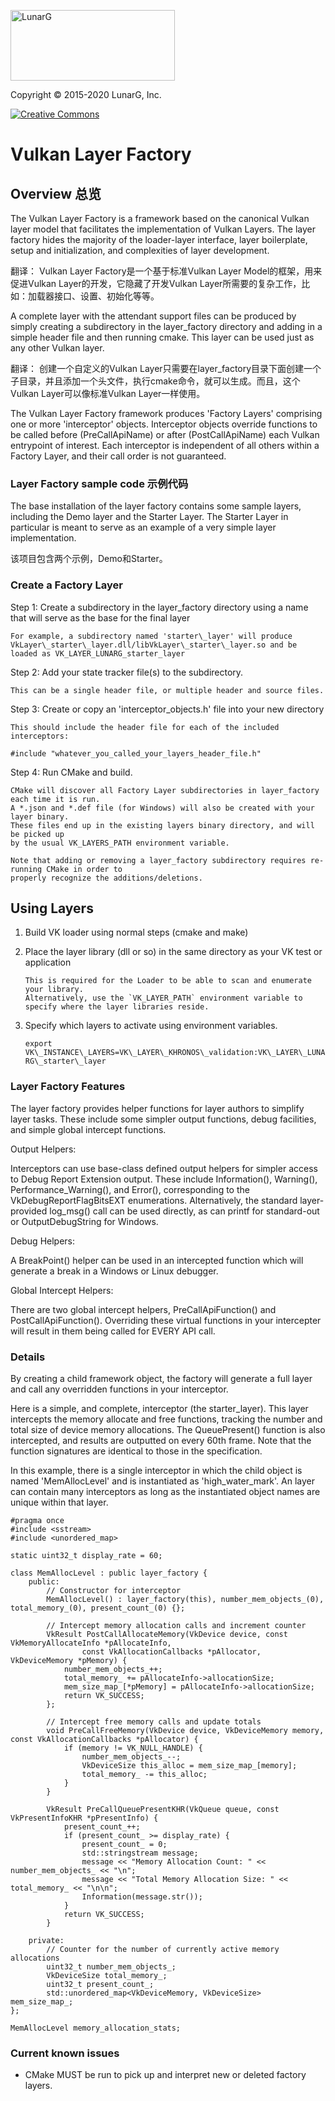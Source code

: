 <!-- markdownlint-disable MD041 -->
<p align="left"><img src="https://vulkan.lunarg.com/img/NewLunarGLogoBlack.png" alt="LunarG" width=263 height=113 /></p>

Copyright &copy; 2015-2020 LunarG, Inc.

[![Creative Commons][3]][4]

[3]: https://i.creativecommons.org/l/by-nd/4.0/88x31.png "Creative Commons License"
[4]: https://creativecommons.org/licenses/by-nd/4.0/

# Vulkan Layer Factory

## Overview 总览

The Vulkan Layer Factory is a framework based on the canonical Vulkan layer model that
facilitates the implementation of Vulkan Layers. The layer factory hides the majority of the
loader-layer interface, layer boilerplate, setup and initialization, and complexities
of layer development.

翻译：
Vulkan Layer Factory是一个基于标准Vulkan Layer Model的框架，用来促进Vulkan Layer的开发，它隐藏了开发Vulkan Layer所需要的复杂工作，比如：加载器接口、设置、初始化等等。

A complete layer with the attendant support files can be produced by simply creating a
subdirectory in the layer\_factory directory and adding in a simple header file
and then running cmake. This layer can be used just as any other Vulkan layer.

翻译：
创建一个自定义的Vulkan Layer只需要在layer_factory目录下面创建一个子目录，并且添加一个头文件，执行cmake命令，就可以生成。而且，这个Vulkan Layer可以像标准Vulkan Layer一样使用。

The Vulkan Layer Factory framework produces 'Factory Layers' comprising one or more
'interceptor' objects. Interceptor objects override functions to be called before (PreCallApiName)
or after (PostCallApiName) each Vulkan entrypoint of interest. Each interceptor is independent
of all others within a Factory Layer, and their call order is not guaranteed.

### Layer Factory sample code 示例代码

The base installation of the layer factory contains some sample layers, including
the Demo layer and the Starter Layer. The Starter Layer in particular is meant to serve as
an example of a very simple layer implementation.

该项目包含两个示例，Demo和Starter。


### Create a Factory Layer


Step 1: Create a subdirectory in the layer\_factory directory using a name that will serve as the base
for the final layer

    For example, a subdirectory named 'starter\_layer' will produce VkLayer\_starter\_layer.dll/libVkLayer\_starter\_layer.so and be loaded as VK_LAYER_LUNARG_starter_layer

Step 2: Add your state tracker file(s) to the subdirectory.

    This can be a single header file, or multiple header and source files.

Step 3: Create or copy an 'interceptor\_objects.h' file into your new directory

    This should include the header file for each of the included interceptors:

    #include "whatever_you_called_your_layers_header_file.h"

Step 4: Run CMake and build.

    CMake will discover all Factory Layer subdirectories in layer_factory each time it is run.
    A *.json and *.def file (for Windows) will also be created with your layer binary.
    These files end up in the existing layers binary directory, and will be picked up
    by the usual VK_LAYERS_PATH environment variable.

    Note that adding or removing a layer_factory subdirectory requires re-running CMake in order to
    properly recognize the additions/deletions.

## Using Layers

1. Build VK loader using normal steps (cmake and make)
2. Place the layer library (dll or so) in the same directory as your VK test or application

       This is required for the Loader to be able to scan and enumerate your library.
       Alternatively, use the `VK_LAYER_PATH` environment variable to specify where the layer libraries reside.

3. Specify which layers to activate using environment variables.

    `export VK\_INSTANCE\_LAYERS=VK\_LAYER\_KHRONOS\_validation:VK\_LAYER\_LUNARG\_starter\_layer`


### Layer Factory Features

The layer factory provides helper functions for layer authors to simplify layer tasks. These include some
simpler output functions, debug facilities, and simple global intercept functions.


Output Helpers:

Interceptors can use base-class defined output helpers for simpler access to Debug Report Extension output.
These include Information(), Warning(), Performance\_Warning(), and Error(), corresponding to the
VkDebugReportFlagBitsEXT enumerations. Alternatively, the standard layer-provided log\_msg() call can be used
directly, as can printf for standard-out or OutputDebugString for Windows.

Debug Helpers:

A BreakPoint() helper can be used in an intercepted function which will generate a break in a Windows or Linux
debugger.

Global Intercept Helpers:

There are two global intercept helpers, PreCallApiFunction() and PostCallApiFunction(). Overriding these virtual
functions in your intercepter will result in them being called for EVERY API call.

### Details

By creating a child framework object, the factory will generate a full layer and call any overridden functions
in your interceptor.

Here is a simple, and complete, interceptor (the starter\_layer). This layer intercepts the memory allocate and free
functions, tracking the number and total size of device memory allocations. The QueuePresent() function is also intercepted, and
results are outputted on every 60th frame.  Note that the function signatures are identical to those in the specification.

In this example, there is a single interceptor in which the child object is named 'MemAllocLevel' and is instantiated as
'high\_water\_mark'. An layer can contain many interceptors as long as the instantiated object names are unique within that layer.


    #pragma once
    #include <sstream>
    #include <unordered_map>

    static uint32_t display_rate = 60;

    class MemAllocLevel : public layer_factory {
        public:
            // Constructor for interceptor
            MemAllocLevel() : layer_factory(this), number_mem_objects_(0), total_memory_(0), present_count_(0) {};

            // Intercept memory allocation calls and increment counter
            VkResult PostCallAllocateMemory(VkDevice device, const VkMemoryAllocateInfo *pAllocateInfo,
                    const VkAllocationCallbacks *pAllocator, VkDeviceMemory *pMemory) {
                number_mem_objects_++;
                total_memory_ += pAllocateInfo->allocationSize;
                mem_size_map_[*pMemory] = pAllocateInfo->allocationSize;
                return VK_SUCCESS;
            };

            // Intercept free memory calls and update totals
            void PreCallFreeMemory(VkDevice device, VkDeviceMemory memory, const VkAllocationCallbacks *pAllocator) {
                if (memory != VK_NULL_HANDLE) {
                    number_mem_objects_--;
                    VkDeviceSize this_alloc = mem_size_map_[memory];
                    total_memory_ -= this_alloc;
                }
            }

            VkResult PreCallQueuePresentKHR(VkQueue queue, const VkPresentInfoKHR *pPresentInfo) {
                present_count_++;
                if (present_count_ >= display_rate) {
                    present_count_ = 0;
                    std::stringstream message;
                    message << "Memory Allocation Count: " << number_mem_objects_ << "\n";
                    message << "Total Memory Allocation Size: " << total_memory_ << "\n\n";
                    Information(message.str());
                }
                return VK_SUCCESS;
            }

        private:
            // Counter for the number of currently active memory allocations
            uint32_t number_mem_objects_;
            VkDeviceSize total_memory_;
            uint32_t present_count_;
            std::unordered_map<VkDeviceMemory, VkDeviceSize> mem_size_map_;
    };

    MemAllocLevel memory_allocation_stats;

### Current known issues

 * CMake MUST be run to pick up and interpret new or deleted factory layers.



